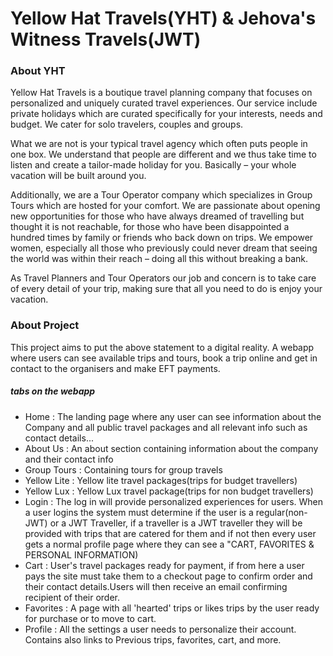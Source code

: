 # Yellow Hat Travels(YHT) & Jehova's Witness Travels(JWT)

### About YHT
Yellow Hat Travels is a boutique travel planning company that focuses on personalized and uniquely curated travel experiences. Our service include private holidays which are curated specifically for your interests, needs and budget. We cater for solo travelers, couples and groups.

What we are not is your typical travel agency which often puts people in one box. We understand that people are different and we thus take time to listen and create a tailor-made holiday for you. Basically – your whole vacation will be built around you.

Additionally, we are a Tour Operator company which specializes in Group Tours which are hosted for your comfort. We are passionate about opening new opportunities for those who have always dreamed of travelling but thought it is not reachable, for those who have been disappointed a hundred times by family or friends who back down on trips. We empower women, especially all those who previously could never dream that seeing the world was within their reach – doing all this without breaking a bank.

As Travel Planners and Tour Operators our job and concern is to take care of every detail of your trip, making sure that all you need to do is enjoy your vacation.

### About Project

This project aims to put the above statement to a digital reality. A webapp where users can see available trips and tours, book a trip online and get in contact to the organisers and make EFT payments.

##### tabs on the webapp
- Home : The landing page where any user can see information about the Company and all public travel packages and all relevant info such as contact details...
- About Us : An about section containing information about the company and their contact info
- Group Tours : Containing tours for group travels
- Yellow Lite : Yellow lite travel packages(trips for budget travellers)
- Yellow Lux : Yellow Lux travel package(trips for non budget travellers)
- Login : The log in will provide personalized experiences for users. When a user logins the system must determine if the user is a regular(non-JWT) or a JWT Traveller, if a traveller is a JWT traveller they will be provided with trips that are catered for them and if not then every user gets a normal profile page where they can see a "CART, FAVORITES & PERSONAL INFORMATION)
- Cart : User's travel packages ready for payment, if from here a user pays the site must take them to a checkout page to confirm order and their contact details.Users will then receive an email confirming recipient of their order.
- Favorites : A page with all 'hearted' trips or likes trips by the user ready for purchase or to move to cart.
- Profile : All the settings a user needs to personalize their account. Contains also links to Previous trips, favorites, cart, and more.